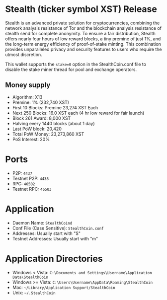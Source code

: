 # Stealth (ticker symbol XST) Release

Stealth is an advanced private solution for cryptocurrencies, combining the network analysis resistance of Tor and the blockchain analysis resistance of stealth send for complete anonymity. To ensure a fair distribution, Stealth offers nearly four hours of low reward blocks, a tiny premine of just 1%, and the long-term energy efficiency of proof-of-stake minting. This combination provides unparalleled privacy and security features to users who require the utmost discretion.

This wallet supports the `stake=0` option in the StealthCoin.conf file to disable the stake miner thread for pool and exchange operators.


## Money supply

* Algorithm: X13
* Premine: 1% (232,740 XST)
* First 10 Blocks: Premine 23,274 XST Each
* Next 250 Blocks: 16.0 XST each (4 hr low reward for fair launch)
* Block 261 Award: 8,000 XST
* Halving every 1440 blocks (about 1 day)
* Last PoW block: 20,420
* Total PoW Money: 23,273,860 XST
* PoS Interest: 20%

# Ports

* P2P: `4437`
* Testnet P2P: `4438`
* RPC: `46502`
* Testnet RPC: `46503`

# Application

* Daemon Name: `StealthCoind`
* Conf File (Case Sensitive): `StealthCoin.conf`
* Addresses: Usually start with "S"
* Testnet Addresses: Usually start with "m"

Application Directories
=======================

* Windows < Vista: `C:\Documents and Settings\Username\Application Data\StealthCoin`
* Windows >= Vista: `C:\Users\Username\AppData\Roaming\StealthCoin`
* Mac: `~/Library/Application Support/StealthCoin`
* Unix: `~/.StealthCoin`

